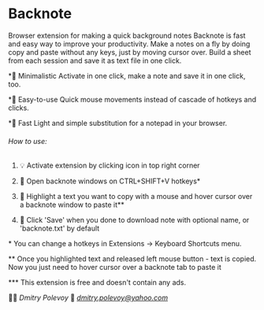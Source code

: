 # Backnote
Browser extension for making a quick background notes 
Backnote is fast and easy way to improve your productivity. Make a notes on a fly by doing copy and paste without any keys, just by moving cursor over. Build a sheet from each session and save it as text file in one click.

*🍏 Minimalistic
Activate in one click, make a note and save it in one click, too.

*🛴 Easy-to-use
Quick mouse movements instead of cascade of hotkeys and clicks.

*🏁 Fast
Light and simple substitution for a notepad in your browser.


###### How to use:

1. 💡 Activate extension by clicking icon in top right corner

2. 📄 Open backnote windows on CTRL+SHIFT+V hotkeys*

3. 📝 Highlight a text you want to copy with a mouse and hover cursor over a backnote window to paste it**

4. 💾 Click 'Save' when you done to download note with optional name, or 'backnote.txt' by default


\* You can change a hotkeys in Extensions -> Keyboard Shortcuts menu.

** Once you highlighted text and released left mouse button - text is copied. Now you just need to hover cursor over a backnote tab to paste it

*** This extension is free and doesn't contain any ads.


👨‍🎨 *Dmitry Polevoy*
📨 *dmitry.polevoy@yahoo.com*
